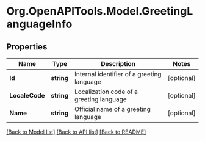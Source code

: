 
# Org.OpenAPITools.Model.GreetingLanguageInfo

## Properties

Name | Type | Description | Notes
------------ | ------------- | ------------- | -------------
**Id** | **string** | Internal identifier of a greeting language | [optional] 
**LocaleCode** | **string** | Localization code of a greeting language | [optional] 
**Name** | **string** | Official name of a greeting language | [optional] 

[[Back to Model list]](../README.md#documentation-for-models)
[[Back to API list]](../README.md#documentation-for-api-endpoints)
[[Back to README]](../README.md)

